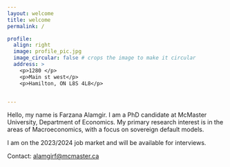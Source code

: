 ```yaml
---
layout: welcome
title: welcome
permalink: /

profile:
  align: right
  image: profile_pic.jpg
  image_circular: false # crops the image to make it circular
  address: >
    <p>1280 </p>
    <p>Main st west</p>
    <p>Hamilton, ON L8S 4L8</p>


---
```


Hello, my name is Farzana Alamgir. I am a PhD candidate at McMaster University, Department of Economics. My primary research interest is in the areas of Macroeconomics, with a focus on sovereign default models.

I am on the 2023/2024 job market and will be available for interviews.

Contact: alamgirf@mcmaster.ca
